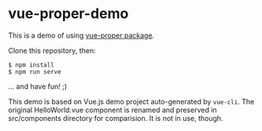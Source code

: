 # vue-proper-demo

This is a demo of using [vue-proper package](https://github.com/valango/vue-proper).

Clone this repository, then:
```
$ npm install
$ npm run serve
```
... and have fun! ;)

This demo is based on Vue.js demo project auto-generated by `vue-cli`.
The original HelloWorld.vue component is renamed and preserved in 
src/components directory for comparision. It is not in use, though.
